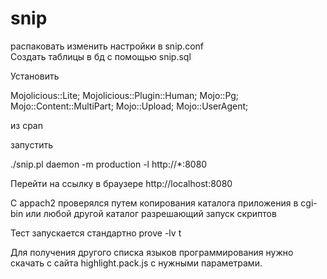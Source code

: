 # snip

распаковать
изменить настройки в snip.conf<br/>
Создать таблицы в бд с помощью snip.sql

Установить 

 Mojolicious::Lite;
 Mojolicious::Plugin::Human;
 Mojo::Pg;
 Mojo::Content::MultiPart;
 Mojo::Upload;
 Mojo::UserAgent;

из cpan 

запустить 

./snip.pl daemon -m production -l http://*:8080

Перейти на ссылку в браузере http://localhost:8080

С appach2 проверялся путем копирования каталога приложения в cgi-bin
или любой другой каталог разрешающий запуск скриптов

Тест запускается стандартно prove -lv t

Для получения другого списка языков программирования нужно скачать с сайта highlight.pack.js
с нужными параметрами.

